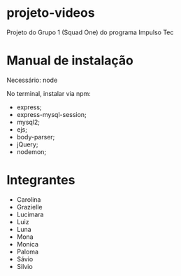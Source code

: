 # projeto-videos

Projeto do Grupo 1 (Squad One) do programa Impulso Tec


# Manual de instalação

Necessário: node

No terminal, instalar via npm:
- express;
- express-mysql-session;
- mysql2;
- ejs;
- body-parser;
- jQuery;
- nodemon;

# Integrantes

- Carolina
- Grazielle
- Lucimara
- Luiz
- Luna
- Mona
- Monica
- Paloma
- Sávio
- Silvio